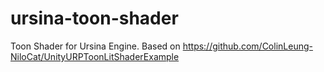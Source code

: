 # ursina-toon-shader
Toon Shader for Ursina Engine. Based on https://github.com/ColinLeung-NiloCat/UnityURPToonLitShaderExample
